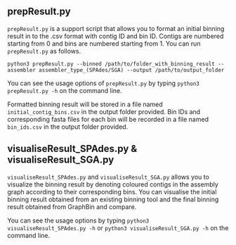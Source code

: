 ## prepResult.py

`prepResult.py` is a support script that allows you to format an initial binning result in to the .csv format with contig ID and bin ID. Contigs are numbered starting from 0 and bins are numbered starting from 1. You can run `prepResult.py` as follows.

```
python3 prepResult.py --binned /path/to/folder_with_binning_result --assembler assembler_type_(SPAdes/SGA) --output /path/to/output_folder
```
You can see the usage options of `prepResult.py` by typing `python3 prepResult.py -h` on the command line.

Formatted binning result will be stored in a file named `initial_contig_bins.csv` in the output folder provided. Bin IDs and corresponding fasta files for each bin will be recorded in a file named `bin_ids.csv` in the output folder provided.

## visualiseResult_SPAdes.py & visualiseResult_SGA.py

`visualiseResult_SPAdes.py` and `visualiseResult_SGA.py` allows you to visualize the binning result by denoting coloured contigs in the assembly graph according to their corresponding bins. You can visualise the initial binning result obtained from an existing binning tool and the final binning result obtained from GraphBin and compare.

You can see the usage options by typing `python3 visualiseResult_SPAdes.py -h` or `python3 visualiseResult_SGA.py -h` on the command line.
